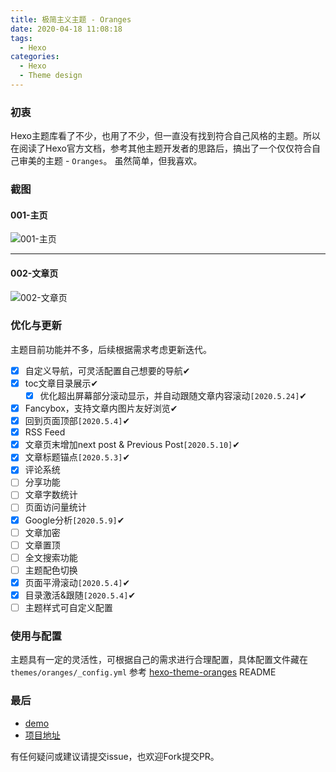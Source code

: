 ```yaml
---
title: 极简主义主题 - Oranges
date: 2020-04-18 11:08:18
tags:
  -	Hexo
categories:
  - Hexo
  - Theme design
---
```

### 初衷
Hexo主题库看了不少，也用了不少，但一直没有找到符合自己风格的主题。所以在阅读了Hexo官方文档，参考其他主题开发者的思路后，搞出了一个仅仅符合自己审美的主题 - `Oranges`。 虽然简单，但我喜欢。

### 截图
#### 001-主页
![001-主页](/images/minimalist-theme-oranges/theme-oranges-index.png)

---

#### 002-文章页
![002-文章页](/images/minimalist-theme-oranges/theme-oranges-post.png)

### 优化与更新
主题目前功能并不多，后续根据需求考虑更新迭代。
- [x] 自定义导航，可灵活配置自己想要的导航✔
- [x] toc文章目录展示✔
  - [x] 优化超出屏幕部分滚动显示，并自动跟随文章内容滚动`[2020.5.24]`✔
- [x] Fancybox，支持文章内图片友好浏览✔
- [x] 回到页面顶部`[2020.5.4]`✔
- [x] RSS Feed
- [x] 文章页末增加next post & Previous Post`[2020.5.10]`✔
- [x] 文章标题锚点`[2020.5.3]`✔
- [x] 评论系统
- [ ] 分享功能
- [ ] 文章字数统计
- [ ] 页面访问量统计
- [x] Google分析`[2020.5.9]`✔
- [ ] 文章加密
- [ ] 文章置顶
- [ ] 全文搜索功能
- [ ] 主题配色切换
- [x] 页面平滑滚动`[2020.5.4]`✔
- [x] 目录激活&跟随`[2020.5.4]`✔
- [ ] 主题样式可自定义配置

### 使用与配置
主题具有一定的灵活性，可根据自己的需求进行合理配置，具体配置文件藏在`themes/oranges/_config.yml`
参考 [hexo-theme-oranges](https://github.com/zchengsite/hexo-theme-oranges) README
### 最后
- [demo](https://zchengsite.github.io/username.github.io/)
- [项目地址](https://github.com/zchengsite/hexo-theme-oranges)

有任何疑问或建议请提交issue，也欢迎Fork提交PR。
